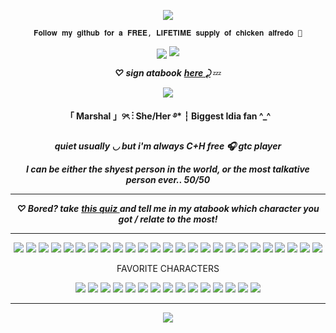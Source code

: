 <p align="Center">
<img src="https://komarev.com/ghpvc/?username=verciless&label=Little+Idia's!&color=0099ff"
  </p>

<p align="center"> <code style="color" : lightskyblue">𝐅𝐨𝐥𝐥𝐨𝐰 𝐦𝐲 𝐠𝐢𝐭𝐡𝐮𝐛 𝐟𝐨𝐫 𝐚 𝐅𝐑𝐄𝐄, 𝐋𝐈𝐅𝐄𝐓𝐈𝐌𝐄 𝐬𝐮𝐩𝐩𝐥𝐲 𝐨𝐟 𝐜𝐡𝐢𝐜𝐤𝐞𝐧 𝐚𝐥𝐟𝐫𝐞𝐝𝐨 🤑</code>  </p>

<p align="center">
<img src="https://github.com/user-attachments/assets/3f416bc7-6092-41de-af81-aca0d08b6a54"



<p align="center">
<img src="https://github.com/user-attachments/assets/e2f2a759-d118-4341-acca-cf798b8a4005" </p>

***<p align="center"> ♡ sign atabook*** ***<a href="https://verciless.atabook.org/">here ⤸</a>*** 💤 </p>
<div align="center">
    <p align="center"> <img src="https://github.com/user-attachments/assets/41a015c9-2bfc-4382-9770-08287e8d8a25"> </p>
<strong>「 Marshal 」୨ৎ ⋮ She/Her ࿔* ┆ Biggest Idia fan ^_^ </strong>
</div>

***<p align="center"> quiet usually ◡ but i'm always C+H free 🎧 gtc player</p>***

***<p align="center">I can be either the shyest person in the world, or the most talkative person ever.. 50/50***

<hr>

***<p align="center"> ♡ Bored? take*** ***<a href="https://www.quotev.com/quiz/16185748/Which-Twisted-Wonderland-character-are-you">this quiz </a>*** ***and tell me in my atabook which character you got / relate to the most! </p>***

<hr>

<p align="center">
<img src="https://github.com/user-attachments/assets/de35b3dd-570a-4f37-a1f9-0c5de89468cb">
<img src="https://github.com/user-attachments/assets/f8c2de63-3d5d-492a-b727-06d9139f8e7f">
<img src="https://github.com/user-attachments/assets/f4e96b74-1b60-4dee-b766-684322e31830">
<img src="https://github.com/user-attachments/assets/0d785ec2-e7a3-4416-962d-1a026f0bf9ff">
<img src="https://github.com/user-attachments/assets/6ab06e96-2c00-4d90-ba8e-68a371f0ed32">
<img src="https://github.com/user-attachments/assets/dac87e05-13e6-4f38-8931-49873e644389">
<img src="https://github.com/user-attachments/assets/7b968b35-408f-424f-895c-18dca6786395">
<img src="https://github.com/user-attachments/assets/d746d10a-8711-4e3d-bfbf-fc0e3121e4f0">
  <img src="https://github.com/user-attachments/assets/b3c1c127-5059-40b3-85c4-0dd19646744d">
  <img src="https://github.com/user-attachments/assets/9da7af36-46b7-483f-8092-ecfd0b17c707">
<img src="https://github.com/user-attachments/assets/f0cec2f2-e18c-4157-ad6c-9b9cf82f6546">
<img src="https://github.com/user-attachments/assets/4ff075aa-99f8-4494-ae61-6f7b10785209">
<img src="https://github.com/user-attachments/assets/1a6229df-b1a7-4b9e-b771-5a901c5653d9">
<img src="https://github.com/user-attachments/assets/9e4bec5e-8e02-410a-999a-45bd6de2465a">
<img src="https://github.com/user-attachments/assets/b3891414-e7a3-42fa-a4df-c1baa14f677c">
<img src="https://github.com/user-attachments/assets/ca196170-9dda-4c3c-b921-9bc3b9fee13c">
<img src="https://github.com/user-attachments/assets/23c47067-210c-49c5-bff3-9097d2207ee6">
<img src="https://github.com/user-attachments/assets/01cb400b-3017-4214-b137-ba9a4cf0ef99">
<img src="https://github.com/user-attachments/assets/df481e4c-c0a2-4b53-928a-7beac5d89e40">
<img src="https://github.com/user-attachments/assets/4b9294bf-b734-4941-9f6c-dfb32ffe6564">
<img src="https://github.com/user-attachments/assets/69624eb1-df95-4990-842a-75bdd51b9397">
<img src="https://github.com/user-attachments/assets/98b48b1b-6878-4205-a02b-e48b149d8405">
<img src="https://github.com/user-attachments/assets/03e24e29-63da-47c9-87c4-4f31d175e1d4">
<img src="https://github.com/user-attachments/assets/24174d42-45ed-4de8-8ea3-48a4e64eda2a">
<img src="https://github.com/user-attachments/assets/8de92f86-4472-48c3-98b7-37ade807dec1">
</p>

 <p align="center">FAVORITE CHARACTERS </p>
 <p align="center"> <img src="https://github.com/user-attachments/assets/97de56bd-b7a1-4e1f-9c5d-b0aaa5fe8127">
<img src="https://github.com/user-attachments/assets/981dd30e-cfec-4fcd-b441-9870d0fda1da">
<img src="https://github.com/user-attachments/assets/6b3f208e-1d8c-4d3b-81c3-408a43c584f0">
<img src="https://github.com/user-attachments/assets/ca8fe341-7d04-4290-85d0-5d5bfde963ff">
<img src="https://github.com/user-attachments/assets/63adf2e4-7783-4a6f-ab3d-8f7ebacd0966">
<img src="https://github.com/user-attachments/assets/995c92b2-5c6b-4da3-9ccf-b627af3c239f">
<img src="https://github.com/user-attachments/assets/24dcdeb0-e06a-4227-9ad9-7bf8e6312cb3">
<img src="https://github.com/user-attachments/assets/57e131ff-1711-4609-bbf0-7eafbff3d642">
<img src="https://github.com/user-attachments/assets/d2173657-b9d8-4a7f-934e-8934039c8004">
<img src="https://github.com/user-attachments/assets/f2708402-20c7-4336-9b47-922fe10e9168">
<img src="https://github.com/user-attachments/assets/c9304be3-ef42-4a52-b491-f2a02200bff6">
<img src="https://github.com/user-attachments/assets/83b03a58-5de3-4516-9cb9-eae9ca8dfac6">
<img src="https://github.com/user-attachments/assets/c692a640-b2ed-4a20-af78-91dc91ebb7b3">
<img src="https://github.com/user-attachments/assets/51803f6c-79ce-40c4-be33-6b2ead22f209">
<img src="https://github.com/user-attachments/assets/a2790b39-ff4e-4bc4-b992-32e3811feae3">
 </p>

<hr>

<p align="center">
<img src="https://github.com/user-attachments/assets/65941e6a-1520-428b-80c5-c8b4e57d72cd" </p>



